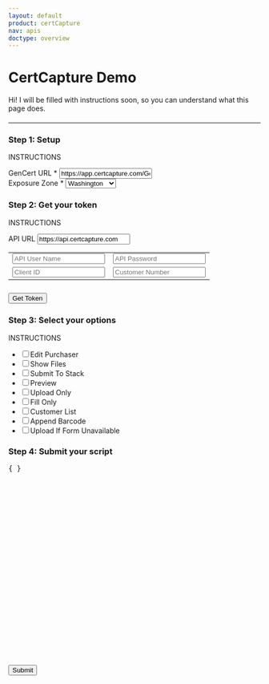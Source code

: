 ```yaml
---
layout: default
product: certCapture
nav: apis
doctype: overview
---
```

<script language="php" src="">
    // TODO: translate to JS
    // TODO: move to diff file
        $ch = curl_init();
        curl_setopt($ch, CURLOPT_URL, "https://beta-api.certcapture.com/v2/states");
        curl_setopt($ch, CURLOPT_RETURNTRANSFER, TRUE);
        curl_setopt($ch, CURLOPT_HEADER, FALSE);
        curl_setopt ($ch, CURLOPT_SSL_VERIFYHOST, 0);
        curl_setopt ($ch, CURLOPT_SSL_VERIFYPEER, 0);
        curl_setopt($ch, CURLOPT_HTTPHEADER, array(
        "x-client-id: 444",
        "Authorization: Basic " . base64_encode('api-test:api-test'),
        ));
        $response = curl_exec($ch);
        $response = json_decode($response);
        $exposure_zones = $response->data;
        curl_close($ch);

    // TODO: translate to JS
    // TODO: move to diff file
    function callapi() {
        $headers = apache_request_headers();
        $ch = curl_init();
        curl_setopt($ch, CURLOPT_URL, $headers['api-url']);
        curl_setopt($ch, CURLOPT_RETURNTRANSFER, TRUE);
        curl_setopt($ch, CURLOPT_HEADER, FALSE);
        curl_setopt($ch, CURLOPT_POST, TRUE);
        curl_setopt($ch, CURLOPT_VERBOSE, true);
        curl_setopt($ch, CURLOPT_SSL_VERIFYPEER, 0);
    
        curl_setopt($ch, CURLOPT_HTTPHEADER, array(
            "x-client-id: " . $headers['x-client-id'],
            "x-customer-number: " . $headers['x-customer-number'],        
            "Authorization: Basic " . base64_encode( $headers['api-user'] . ":" . $headers['api-password'] ),
            "Content-Length: 0"
        ));
    
        $response = curl_exec($ch);
        curl_close($ch);
        echo $response
    } 
</script>
<script language="javascript">
    function init_api()
{

    if ( document.getElementById( 'gencert_url' ).value == "" ) {
        alert( 'Enter a GenCert URL.' );
        return;
    }

    var sel  = document.getElementById( "set_zone" );
    var zone = sel.options[ sel.selectedIndex ].text;
    var form_element = document.getElementById( 'form_container' );
    form_element.className = "";
    var randomString = Math.random().toString(36).substring(7);

    if ( document.getElementById( 'client_id' ).value != "" ) {

        if ( document.getElementById( 'key' ).value == "" ) {
            alert( 'Enter a gencert key.' );
            return;
        }

        if ( document.getElementById( 'customer_number' ).value == "" ) {
            alert( 'Enter a customer number.' );
            return;
        }

        var script = document.createElement( 'script' );
        script.onload = function () {

            GenCert.init(form_element,
                {
                    customer_number: document.getElementById( 'customer_number' ).value,
                    ship_zone: zone
                });
            set_options();

        };
        script.src = document.getElementById( 'gencert_url' ).value + "/Gencert2/js?cid=" + document.getElementById( 'client_id' ).value + "&key=" + document.getElementById( 'key' ).value+'&'+randomString;
        document.head.appendChild( script );
    }
    else if ( document.getElementById( 'token' ).value != "" ) {
        var script = document.createElement( 'script' );
        script.onload = function () {

            GenCert.init(form_element,
                {
                    token: document.getElementById( 'token' ).value,
                    ship_zone: zone
                });
            set_options();

        };
        script.src = document.getElementById( 'gencert_url' ).value + "/Gencert2/js"+'&'+randomString;
        document.head.appendChild( script );
    }
    else {
        alert( 'Please provide some information to get started.' );
    }

    function set_options() {
        GenCert.__setOption( 'edit_purchaser', document.getElementById( 'edit_purchaser' ).checked );
        GenCert.__setOption( 'show_files', document.getElementById( 'show_files' ).checked );
        GenCert.__setOption( 'submit_to_stack', document.getElementById( 'submit_to_stack' ).checked );
        GenCert.__setOption( 'preview', document.getElementById( 'preview' ).checked );
        GenCert.__setOption( 'upload_only', document.getElementById( 'upload_only' ).checked );
        GenCert.__setOption( 'fill_only', document.getElementById( 'fill_only' ).checked );
        GenCert.__setOption( 'customer_list', document.getElementById( 'customer_list' ).checked );
        GenCert.__setOption( 'append_barcode', document.getElementById( 'append_barcode' ).checked );
        GenCert.__setOption( 'upload_form_unavailable', document.getElementById( 'upload_form_unavailable' ).checked );

        GenCert.show();
        document.getElementById( 'gencert_test' ).style.display = 'none';
        document.getElementById( 'divider' ).style.display = 'none';
        document.getElementById( 'script_test' ).style.display = 'none';
    }
}

function init_script() {

    if ( document.getElementById( 'gencert_url_script' ).value == "" ) {
        alert( 'Enter a GenCert URL.' );
        return;
    }

    if ( document.getElementById( 'sample_script' ).value == "" ) {
        alert( 'Enter some valid javascript.' );
        return;
    }

    var script = document.createElement( 'script') ;
    script.onload = function () {
      
        try {
            eval( document.getElementById( 'sample_script' ).value );
        } 
        catch ( e ) {
            if ( e instanceof SyntaxError ) {
                alert( e.message );
            }
        }
        document.getElementById( 'gencert_test' ).style.display = 'none';
        document.getElementById( 'divider' ).style.display      = 'none';
        document.getElementById( 'script_test' ).style.display  = 'none';
        
    };
    
    // TODO: add random string to end
    script.src = document.getElementById( 'gencert_url_script' ).value + "/Gencert2/js";
    document.head.appendChild( script );
}

    function get_token() {

    if ( document.getElementById( 'api_url' ).value == "" ||  
         document.getElementById( 'api_user' ).value == "" || 
         document.getElementById( 'api_password' ).value == "" || 
         document.getElementById( 'token_client_id' ).value == "" || 
         document.getElementById( 'token_customer_number' ).value == "" ) {
             alert( 'You must provide all values to retrieve a token.' );
             return;
    }
  
    var xmlhttp = new XMLHttpRequest();
    xmlhttp.onreadystatechange = function() {
        if ( xmlhttp.readyState == XMLHttpRequest.DONE ) {
            if ( xmlhttp.status == 200 && xmlhttp.responseText !== "" ) {


                var response = JSON.parse( xmlhttp.responseText );
                if ( response.success == false ) {
                    alert( response.error );
                }
                else {
                    alert( 'Token successfully generated.' );
                    document.getElementById( "token" ).value = response.response.token;
                }
            }
            else  {
                alert( 'Failed to generate a token.' );
            }
        }
    };

    xmlhttp.open( "POST", callapi(), true );
    xmlhttp.setRequestHeader( 'api-url', document.getElementById('api_url').value + '/v2/auth/get-token' );
    xmlhttp.setRequestHeader( 'x-customer-number', document.getElementById('token_customer_number').value );
    xmlhttp.setRequestHeader( 'x-client-id', document.getElementById('token_client_id').value );
    xmlhttp.setRequestHeader( 'api-user', document.getElementById('api_user').value );
    xmlhttp.setRequestHeader( 'api-password', document.getElementById('api_password').value );
    xmlhttp.send();
}
</script>
<h1>CertCapture Demo</h1>
<p>Hi! I will be filled with instructions soon, so you can understand what this page does.</p>
<div id="gencert_test" class="">
    <hr style="margin: 20px 0px 20px 0px" id="divider">
    <!-- V3 section -->
    <div class="row">
        <div class="col-md-5">
            <h3>Step 1: Setup</h3>
            <p>INSTRUCTIONS</p>
            <div class="">
                <label style="display: block;">
                    GenCert URL *
                    <input id="gencert_url_script" value="https://app.certcapture.com/Gencert2/js" placeholder="https://app.certcapture.com/Gencert2/js" type="text">
                </label>
                <label>Exposure Zone *
                    <select id="set_zone">
                        <option value="Washington">Washington</option>
                        <option value="RhodeIsland">Rhode Island</option>
                    </select>
                </label>
            </div> 
            <h3>Step 2: Get your token</h3>
            <p>INSTRUCTIONS</p>
            <table>
                <tr>
                    <label>API URL
                    <input id="api_url" class=" " placeholder="API URL" placeholder="https://api.certcapture.com" value="https://api.certcapture.com" type="text"></label>
                </tr>
                <tr>
                    <td><input id="api_user" class="" placeholder="API User Name" type="text"></td>
                    <td><input id="api_password" class="" placeholder="API Password" type="password"></td> 
                </tr>
                <tr>
                    <td><input id="token_client_id" class="" placeholder="Client ID" type="text"></td>
                    <td><input id="token_customer_number" class="" placeholder="Customer Number" type="text"></td>
                </tr>
            </table>
            <button class="btn btn-primary" style="margin-top: 10px;" onclick="get_token()">Get Token</button>
            <!-- option -->
            <!-- TODO: make data file, do for loop for this -->
            <h3>Step 3: Select your options</h3>
            <p>INSTRUCTIONS</p>
            <div class="" style="">
                <ul id="test_options">
                    <li>
                        <label>
                            <input type='checkbox' id="edit_purchaser">Edit Purchaser
                        </label>
                    </li>
                    <li>
                        <label>
                            <input type='checkbox' id="show_files">Show Files
                        </label>
                    </li>
                    <li>
                        <label>
                            <input type='checkbox' id="submit_to_stack">Submit To Stack
                        </label>
                    </li>
                    <li>
                        <label>
                            <input type='checkbox' id="preview">Preview
                        </label>
                    </li>
                    <li>
                        <label>
                            <input type='checkbox' id="upload_only">Upload Only
                        </label>
                    </li>
                    <li>
                        <label>
                            <input type='checkbox' id="fill_only">Fill Only
                        </label>
                    </li>
                    <li>
                        <label>
                            <input type='checkbox' id="customer_list">Customer List
                        </label>
                    </li>
                    <li>
                        <label>
                            <input type='checkbox' id="append_barcode">Append Barcode
                        </label> 
                    </li>
                    <li>
                        <label>
                            <input type='checkbox' id="upload_form_unavailable">Upload If Form Unavailable
                        </label>
                    </li>
                </ul>
            </div>
        </div>
        <!-- response output -->
        <!-- TODO: automagically updated token-->
        <!-- TODO: allow user to input token; see createTransaction pg -->
        <div class="col-md-7">
            <h3 style="">Step 4: Submit your script</h3>
            <div id="script_test" class="  ">
                <div id="sample_script" class="code-snippet respScroll api-console-output" style="height: 400px;max-width: 800px;">
                    <div class="loading-pulse" style="display: none;"></div>
                    <pre id="demo-console-output" style="">{ }</pre>
                </div>
                <button class="btn btn-primary" id="gencert2_button" onclick="init_script();">Submit</button>
            </div>
        </div>
    </div>
    <!-- end row -->
</div>
<!-- end container -->

<!-- Form ouput -->
<div id="form_parent_container">
    <div id="form_parent" style="display:none"></div>
</div>
